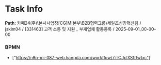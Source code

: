 # Task Info

**Path:** 카페24(주)\본사사업장\[CG]MI본부\B2B협력그룹\세일즈성장혁신팀 / jskim04 / [331463] 고객 소통 및 지원 _ 부재업체 활동등록 / 2025-09-01_00-00-00

### BPMN
- ["https://n8n-mi-087-web.hanpda.com/workflow/7iTCJclXSfi1wtxc"]

